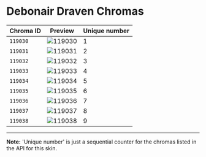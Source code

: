# Debonair Draven Chromas

| Chroma ID | Preview | Unique number |
|---|---|---|
| `119030` | ![119030](https://raw.communitydragon.org/latest/plugins/rcp-be-lol-game-data/global/default/v1/champion-chroma-images/119/119030.png) | 1 |
| `119031` | ![119031](https://raw.communitydragon.org/latest/plugins/rcp-be-lol-game-data/global/default/v1/champion-chroma-images/119/119031.png) | 2 |
| `119032` | ![119032](https://raw.communitydragon.org/latest/plugins/rcp-be-lol-game-data/global/default/v1/champion-chroma-images/119/119032.png) | 3 |
| `119033` | ![119033](https://raw.communitydragon.org/latest/plugins/rcp-be-lol-game-data/global/default/v1/champion-chroma-images/119/119033.png) | 4 |
| `119034` | ![119034](https://raw.communitydragon.org/latest/plugins/rcp-be-lol-game-data/global/default/v1/champion-chroma-images/119/119034.png) | 5 |
| `119035` | ![119035](https://raw.communitydragon.org/latest/plugins/rcp-be-lol-game-data/global/default/v1/champion-chroma-images/119/119035.png) | 6 |
| `119036` | ![119036](https://raw.communitydragon.org/latest/plugins/rcp-be-lol-game-data/global/default/v1/champion-chroma-images/119/119036.png) | 7 |
| `119037` | ![119037](https://raw.communitydragon.org/latest/plugins/rcp-be-lol-game-data/global/default/v1/champion-chroma-images/119/119037.png) | 8 |
| `119038` | ![119038](https://raw.communitydragon.org/latest/plugins/rcp-be-lol-game-data/global/default/v1/champion-chroma-images/119/119038.png) | 9 |

---

**Note:** 'Unique number' is just a sequential counter for the chromas listed in the API for this skin.